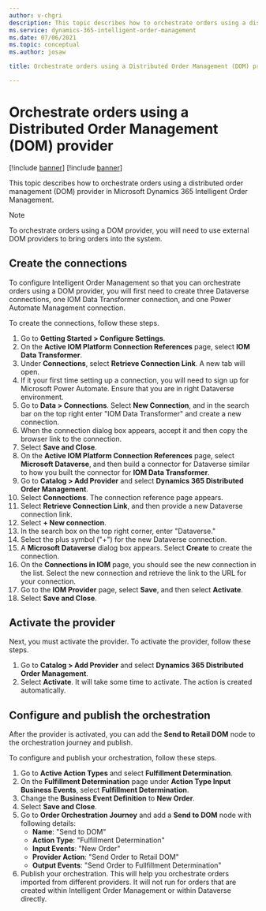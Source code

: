 ```yaml
---
author: v-chgri
description: This topic describes how to orchestrate orders using a distributed order management (DOM) provider in Microsoft Dynamics 365 Intelligent Order Management.
ms.service: dynamics-365-intelligent-order-management
ms.date: 07/06/2021
ms.topic: conceptual
ms.author: josaw

title: Orchestrate orders using a Distributed Order Management (DOM) provider

---
```


# Orchestrate orders using a Distributed Order Management (DOM) provider

[!include [banner](includes/banner.md)]
[!include [banner](includes/preview-banner.md)]

This topic describes how to orchestrate orders using a distributed order management (DOM) provider in Microsoft Dynamics 365 Intelligent Order Management.

> [!NOTE]
> To orchestrate orders using a DOM provider, you will need to use external DOM providers to bring orders into the system.

## Create the connections

To configure Intelligent Order Management so that you can orchestrate orders using a DOM provider, you will first need to create three Dataverse connections, one IOM Data Transformer connection, and one Power Automate Management connection. 

To create the connections, follow these steps. 

1. Go to **Getting Started \> Configure Settings**. 
1. On the **Active IOM Platform Connection References** page, select **IOM Data Transformer**. 
1. Under **Connections**, select **Retrieve Connection Link**. A new tab will open. 
1. If it your first time setting up a connection, you will need to sign up for Microsoft Power Automate. Ensure that you are in right Dataverse environment.  
1. Go to **Data \> Connections**. Select **New Connection**, and in the search bar on the top right enter "IOM Data Transformer" and create a new connection. 
1. When the connection dialog box appears, accept it and then copy the browser link to the connection.
1. Select **Save and Close**. 
1. On the **Active IOM Platform Connection References** page, select **Microsoft Dataverse**, and then build a connector for Dataverse similar to how you built the connector for **IOM Data Transformer**. 
1. Go to **Catalog \> Add Provider** and select **Dynamics 365 Distributed Order Management**.
1. Select **Connections**. The connection reference page appears.
1. Select **Retrieve Connection Link**, and then provide a new Dataverse connection link.
1. Select **+ New connection**.
1. In the search box on the top right corner, enter "Dataverse." 
1. Select the plus symbol ("+") for the new Dataverse connection.
1. A **Microsoft Dataverse** dialog box appears. Select **Create** to create the connection.  
1. On the **Connections in IOM** page, you should see the new connection in the list. Select the new connection and retrieve the link to the URL for your connection.
1. Go to the **IOM Provider** page, select **Save**, and then select **Activate**.  
1. Select **Save and Close**.

## Activate the provider

Next, you must activate the provider. To activate the provider, follow these steps.

1. Go to **Catalog \> Add Provider** and select **Dynamics 365 Distributed Order Management**.
1. Select **Activate**. It will take some time to activate. The action is created automatically. 

## Configure and publish the orchestration

After the provider is activated, you can add the **Send to Retail DOM** node to the orchestration journey and publish.

To configure and publish your orchestration, follow these steps.

1. Go to **Active Action Types** and select **Fulfillment Determination**.
1. On the **Fulfillment Determination** page under **Action Type Input Business Events**, select **Fulfillment Determination**.
1. Change the **Business Event Definition** to **New Order**.
1. Select **Save and Close**. 
1. Go to **Order Orchestration Journey** and add a **Send to DOM** node with following details:
    - **Name**: "Send to DOM" 
    - **Action Type**: "Fulfillment Determination"
    - **Input Events**: "New Order"
    - **Provider Action**: "Send Order to Retail DOM"
    - **Output Events**: "Send Order to Fullfillment Determination"
1. Publish your orchestration. This will help you orchestrate orders imported from different providers. It will not run for orders that are created within Intelligent Order Management or within Dataverse directly. 


